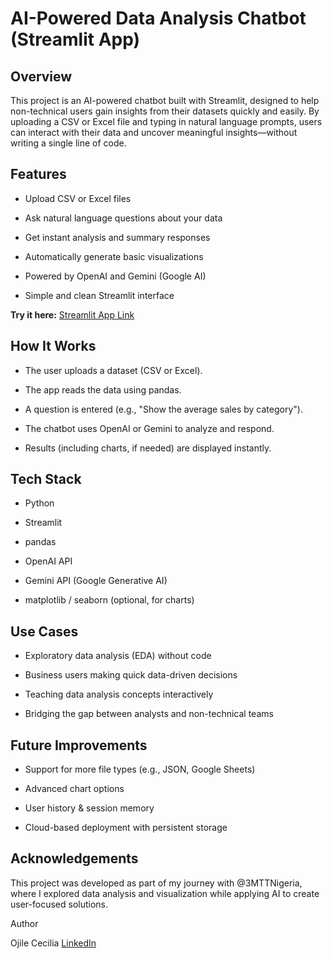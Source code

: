 # AI-Powered Data Analysis Chatbot (Streamlit App)


## Overview

This project is an AI-powered chatbot built with Streamlit, designed to help non-technical users gain insights from their datasets quickly and easily. By uploading a CSV or Excel file and typing in natural language prompts, users can interact with their data and uncover meaningful insights—without writing a single line of code.


## Features

- Upload CSV or Excel files

- Ask natural language questions about your data

- Get instant analysis and summary responses

- Automatically generate basic visualizations

- Powered by OpenAI and Gemini (Google AI)

- Simple and clean Streamlit interface



**Try it here:** [Streamlit App Link](https://analytical-chatbot.streamlit.app/)


## How It Works

- The user uploads a dataset (CSV or Excel).


- The app reads the data using pandas.


- A question is entered (e.g., "Show the average sales by category").


- The chatbot uses OpenAI or Gemini to analyze and respond.


- Results (including charts, if needed) are displayed instantly.



## Tech Stack

- Python

- Streamlit

- pandas

- OpenAI API

- Gemini API (Google Generative AI)

- matplotlib / seaborn (optional, for charts)



## Use Cases

- Exploratory data analysis (EDA) without code

- Business users making quick data-driven decisions

- Teaching data analysis concepts interactively

- Bridging the gap between analysts and non-technical teams



## Future Improvements

- Support for more file types (e.g., JSON, Google Sheets)

- Advanced chart options

- User history & session memory

- Cloud-based deployment with persistent storage



## Acknowledgements

This project was developed as part of my journey with @3MTTNigeria, where I explored data analysis and visualization while applying AI to create user-focused solutions.




Author

Ojile Cecilia 
[LinkedIn](https://www.linkedin.com/in/cecilia-ojile-a180541a4)
